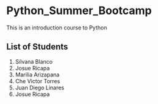 # Python_Summer_Bootcamp
This is an introduction course to Python

## List of Students 
1. Silvana Blanco
2. Josue Ricapa
3. Marilia Arizapana
4. Che Victor Torres
5. Juan Diego Linares
6. Josue Ricapa

